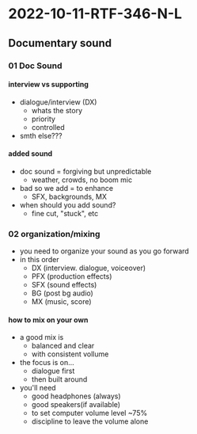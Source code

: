 # 2022-10-11-RTF-346-N-L
## Documentary sound
### 01 Doc Sound

#### interview vs supporting 
- dialogue/interview (DX)
  - whats the story
  - priority
  - controlled
- smth else???

#### added sound
- doc sound = forgiving but unpredictable
  - weather, crowds, no boom mic
- bad so we add = to enhance
  - SFX, backgrounds, MX
- when should you add sound?
  - fine cut, "stuck", etc

### 02 organization/mixing
<!--cameraperson doc looks good-->
- you need to organize your sound as you go forward
- in this order
  - DX (interview. dialogue, voiceover)
  - PFX (production effects)
  - SFX (sound effects)
  - BG (post bg audio)
  - MX (music, score)

#### how to mix on your own
- a good mix is 
  - balanced and clear
  - with consistent vollume
- the focus is on...
  - dialogue first
  - then built around
- you'll need 
  - good headphones (always)
  - good speakers(if available)
  - to set computer volume level ~75%
  - discipline to leave the volume alone
